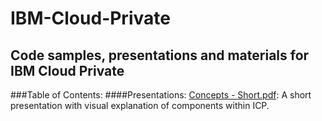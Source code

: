# IBM-Cloud-Private
## Code samples, presentations and materials for IBM Cloud Private

###Table of Contents:
####Presentations:
  [Concepts - Short.pdf](https://github.com/abalasu1/IBM-Cloud-Private/blob/master/Presentations/Concepts%20-%20Short.pdf): A short presentation with visual explanation of components within ICP.